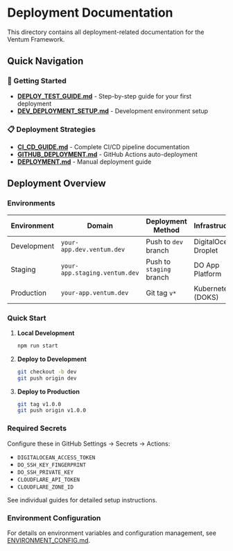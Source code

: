 # Deployment Documentation

This directory contains all deployment-related documentation for the Ventum Framework.

## Quick Navigation

### 🚀 Getting Started
- **[DEPLOY_TEST_GUIDE.md](./DEPLOY_TEST_GUIDE.md)** - Step-by-step guide for your first deployment
- **[DEV_DEPLOYMENT_SETUP.md](./DEV_DEPLOYMENT_SETUP.md)** - Development environment setup

### 📋 Deployment Strategies
- **[CI_CD_GUIDE.md](./CI_CD_GUIDE.md)** - Complete CI/CD pipeline documentation
- **[GITHUB_DEPLOYMENT.md](./GITHUB_DEPLOYMENT.md)** - GitHub Actions auto-deployment
- **[DEPLOYMENT.md](./DEPLOYMENT.md)** - Manual deployment guide

## Deployment Overview

### Environments

| Environment | Domain | Deployment Method | Infrastructure |
|------------|--------|------------------|----------------|
| Development | `your-app.dev.ventum.dev` | Push to `dev` branch | DigitalOcean Droplet |
| Staging | `your-app.staging.ventum.dev` | Push to `staging` branch | DO App Platform |
| Production | `your-app.ventum.dev` | Git tag `v*` | Kubernetes (DOKS) |

### Quick Start

1. **Local Development**
   ```bash
   npm run start
   ```

2. **Deploy to Development**
   ```bash
   git checkout -b dev
   git push origin dev
   ```

3. **Deploy to Production**
   ```bash
   git tag v1.0.0
   git push origin v1.0.0
   ```

### Required Secrets

Configure these in GitHub Settings → Secrets → Actions:

- `DIGITALOCEAN_ACCESS_TOKEN`
- `DO_SSH_KEY_FINGERPRINT`
- `DO_SSH_PRIVATE_KEY`
- `CLOUDFLARE_API_TOKEN`
- `CLOUDFLARE_ZONE_ID`

See individual guides for detailed setup instructions.

### Environment Configuration

For details on environment variables and configuration management, see [ENVIRONMENT_CONFIG.md](./ENVIRONMENT_CONFIG.md).